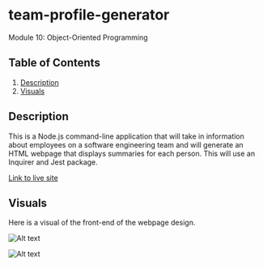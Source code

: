 # team-profile-generator

Module 10: Object-Oriented Programming

## Table of Contents
1. [Description](#description)
2. [Visuals](#visuals)

## Description
This is a Node.js command-line application that will take in information about employees on a software engineering team and will generate an HTML webpage that displays summaries for each person. This will use an Inquirer and Jest package.

[Link to live site](https://alyssa20lopez.github.io/team-profile-generator/)

## Visuals
Here is a visual of the front-end of the webpage design.

![Alt text](./assets/team-profile-generator.png)
<!-- Link to Walkthrough Video -->
![Alt text](./assets/team-profile-generator.png) 